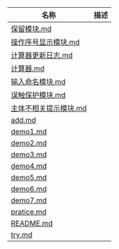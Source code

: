 | 名称 | 描述 |
| - | - |
| [保留模块.md](保留模块.md) | |
| [操作序号显示模块.md](操作序号显示模块.md) | |
| [计算器更新日志.md](计算器更新日志.md) | |
| [计算器.md](计算器.md) | |
| [输入命名模块.md](输入命名模块.md) | |
| [误触保护模块.md](误触保护模块.md) | |
| [主体不相关提示模块.md](主体不相关提示模块.md) | |
| [add.md](add.md) | |
| [demo1.md](demo1.md) | |
| [demo2.md](demo2.md) | |
| [demo3.md](demo3.md) | |
| [demo4.md](demo4.md) | |
| [demo5.md](demo5.md) | |
| [demo6.md](demo6.md) | |
| [demo7.md](demo7.md) | |
| [pratice.md](pratice.md) | |
| [README.md](README.md) | |
| [try.md](try.md) | |

